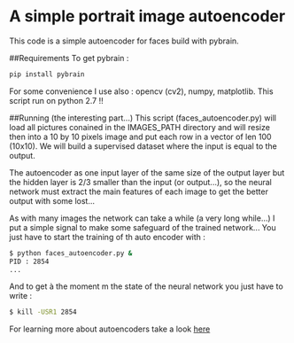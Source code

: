 # A simple portrait image autoencoder
This code is a simple autoencoder for faces build with pybrain.

##Requirements
To get pybrain : 
```bash
pip install pybrain
```

For some convenience I use also : opencv (cv2), numpy, matplotlib.
This script run on python 2.7 !!

##Running (the interesting part...)
This script (faces_autoencoder.py) will load all pictures conained in the IMAGES_PATH directory and 
will resize then into a 10 by 10 pixels image and put each row in a vector of len 100 (10x10).
We will build a supervised dataset where the input is equal to the output.

The autoencoder as one input layer of the same size of the output layer but the hidden layer 
is 2/3 smaller than the input (or output...), so the neural network must extract the main
features of each image to get the better output with some lost...

As with many images the network can take a while (a very long while...) I put a simple signal
to make some safeguard of the trained network...
You just have to start the training of th auto encoder with :
```bash
$ python faces_autoencoder.py &
PID : 2854
...
```
And to get à the moment m the state of the neural network you just have to write :
```bash
$ kill -USR1 2854
```

For learning more about autoencoders take a look [here](https://en.wikipedia.org/wiki/Autoencoder)
